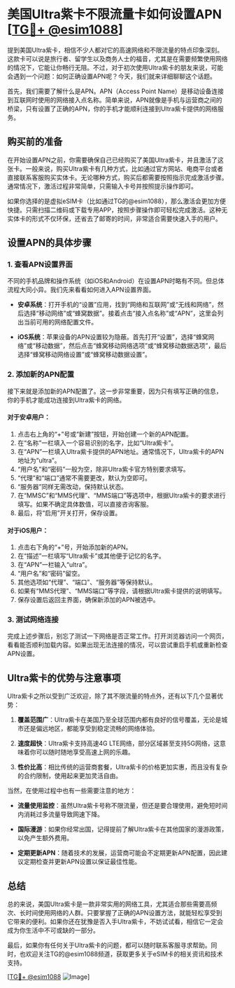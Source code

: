 # 美国Ultra紫卡不限流量卡如何设置APN [[TG💪+ @esim1088](https://t.me/s/esim1088)]

提到美国Ultra紫卡，相信不少人都对它的高速网络和不限流量的特点印象深刻。这款卡可以说是旅行者、留学生以及商务人士的福音，尤其是在需要频繁使用网络的情况下，它能让你畅行无阻。不过，对于初次使用Ultra紫卡的朋友来说，可能会遇到一个问题：如何正确设置APN呢？今天，我们就来详细聊聊这个话题。

首先，我们需要了解什么是APN。APN（Access Point Name）是移动设备连接到互联网时使用的网络接入点名称。简单来说，APN就像是手机与运营商之间的桥梁，只有设置了正确的APN，你的手机才能顺利连接到Ultra紫卡提供的网络服务。

## 购买前的准备

在开始设置APN之前，你需要确保自己已经购买了美国Ultra紫卡，并且激活了这张卡。一般来说，购买Ultra紫卡有几种方式，比如通过官方网站、电商平台或者直接联系客服购买实体卡。无论哪种方式，购买后都需要按照指示完成激活步骤。通常情况下，激活过程非常简单，只需输入卡号并按照提示操作即可。

如果你选择的是虚拟eSIM卡（比如通过TG的@esim1088），那么激活会更加方便快捷。只需扫描二维码或下载专用APP，按照步骤操作即可轻松完成激活。这种无实体卡的形式不仅环保，还省去了邮寄的时间，非常适合需要快速入手的用户。

## 设置APN的具体步骤

### 1. 查看APN设置界面

不同的手机品牌和操作系统（如iOS和Android）在设置APN时略有不同。但总体流程大同小异。我们先来看看如何进入APN设置界面。

- **安卓系统**：打开手机的“设置”应用，找到“网络和互联网”或“无线和网络”，然后选择“移动网络”或“蜂窝数据”。接着点击“接入点名称”或“APN”，这里会列出当前可用的网络配置文件。
  
- **iOS系统**：苹果设备的APN设置较为隐蔽。首先打开“设置”，选择“蜂窝网络”或“移动数据”，然后点击“蜂窝移动网络选项”或“蜂窝移动数据选项”，最后选择“蜂窝移动网络设置”或“蜂窝移动数据设置”。

### 2. 添加新的APN配置

接下来就是添加新的APN配置了。这一步非常重要，因为只有填写正确的信息，你的手机才能成功连接到Ultra紫卡的网络。

#### 对于安卓用户：
1. 点击右上角的“+”号或“新建”按钮，开始创建一个新的APN配置。
2. 在“名称”一栏填入一个容易识别的名字，比如“Ultra紫卡”。
3. 在“APN”一栏填入Ultra紫卡提供的APN地址。通常情况下，Ultra紫卡的APN地址为“ultra”。
4. “用户名”和“密码”一般为空，除非Ultra紫卡官方特别要求填写。
5. “代理”和“端口”通常不需要更改，默认为空即可。
6. “服务器”同样无需改动，保持默认状态。
7. 在“MMSC”和“MMS代理”、“MMS端口”等选项中，根据Ultra紫卡的要求进行填写。如果不确定具体数值，可以直接咨询客服。
8. 最后，将“启用”开关打开，保存设置。

#### 对于iOS用户：
1. 点击右下角的“+”号，开始添加新的APN。
2. 在“描述”一栏填写“Ultra紫卡”或其他便于记忆的名字。
3. 在“APN”一栏输入“ultra”。
4. “用户名”和“密码”留空。
5. 其他选项如“代理”、“端口”、“服务器”等保持默认。
6. 如果有“MMS代理”、“MMS端口”等字段，请根据Ultra紫卡提供的说明填写。
7. 保存设置后返回主界面，确保新添加的APN被选中。

### 3. 测试网络连接

完成上述步骤后，别忘了测试一下网络是否正常工作。打开浏览器访问一个网页，看看能否顺利加载内容。如果出现无法连接的情况，可以尝试重启手机或重新检查APN设置。

## Ultra紫卡的优势与注意事项

Ultra紫卡之所以受到广泛欢迎，除了其不限流量的特点外，还有以下几个显著优势：

1. **覆盖范围广**：Ultra紫卡在美国乃至全球范围内都有良好的信号覆盖，无论是城市还是偏远地区，都能享受到稳定流畅的网络体验。
   
2. **速度超快**：Ultra紫卡支持高速4G LTE网络，部分区域甚至支持5G网络，这意味着你可以随时随地享受高速上网的乐趣。

3. **性价比高**：相比传统的运营商套餐，Ultra紫卡的价格更加实惠，而且没有复杂的合约限制，使用起来更加灵活自由。

当然，在使用过程中也有一些需要注意的地方：

- **流量使用监控**：虽然Ultra紫卡号称不限流量，但还是要合理使用，避免短时间内消耗过多流量导致网速下降。
  
- **国际漫游**：如果你经常出国，记得提前了解Ultra紫卡在其他国家的漫游政策，以免产生额外费用。

- **定期更新APN**：随着技术的发展，运营商可能会不定期更新APN配置，因此建议定期检查并更新APN设置以保证最佳性能。

## 总结

总的来说，美国Ultra紫卡是一款非常实用的网络工具，尤其适合那些需要高频次、长时间使用网络的人群。只要掌握了正确的APN设置方法，就能轻松享受到它带来的便利。如果你还在犹豫是否入手Ultra紫卡，不妨试试看，相信它一定会成为你生活中不可或缺的一部分。

最后，如果你有任何关于Ultra紫卡的问题，都可以随时联系客服寻求帮助。同时，也欢迎关注TG的@esim1088频道，获取更多关于eSIM卡的相关资讯和技术支持。

[[TG💪+ @esim1088](https://t.me/s/esim1088) ![Image](https://i.postimg.cc/4NQfJmqS/Snipaste-2025-05-13-00-14-12.png)]